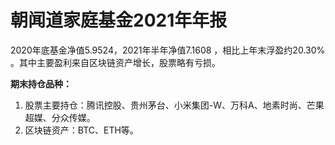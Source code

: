 # 朝闻道家庭基金2021年年报

2020年底基金净值5.9524，2021年半年净值7.1608 ，相比上年末浮盈约20.30% 。其中主要盈利来自区块链资产增长，股票略有亏损。

**期末持仓品种：**

1. 股票主要持仓：腾讯控股、贵州茅台、小米集团-W、万科A、地素时尚、芒果超媒、分众传媒。
2. 区块链资产：BTC、ETH等。